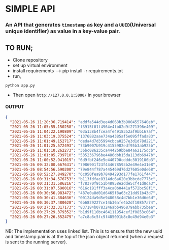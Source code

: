
# SIMPLE API

### An API that generates ``timestamp`` as key and a ``UUID``(Universal unique identifier) as value in a key-value pair. 

## TO RUN;
- Clone repository
- set up virtual environment
- install requirements --> pip install -r requirements.txt
- run, 
```shell script
python app.py
```
- Then open ``http://127.0.0.1:5000/`` in your browser

#### OUTPUT
```json
{
  "2021-05-26 11:20:36.719414": "addfa544d3ee4d068b3b9004557640eb", 
  "2021-05-26 11:05:55.150258": "f3915f01f4964e4fb82d9f271396e409", 
  "2021-05-26 11:04:22.190809": "03a138b4fcea4fe4918352af9bb167af", 
  "2021-05-26 11:03:19.375524": "1376882aae734a4385af5e095ffada83", 
  "2021-05-26 11:01:49.152717": "deda4d7d35994cbca0257e3d1d78d221", 
  "2021-05-26 11:01:25.572493": "73b9007b919c4155982edf95b3ab925b", 
  "2021-05-26 11:01:10.262273": "36bc086235ca4442b9bbe84a62175dcb", 
  "2021-05-26 11:01:05.739710": "535236796be4486dbb15da113db6947b", 
  "2021-05-26 11:00:52.941019": "6d9fbf246e5e440790cdddc3019106b3", 
  "2021-05-26 09:32:00.667631": "7986901f23f444678593b2e49e4e31e8", 
  "2021-05-26 08:54:56.590200": "79e844f787a445469d76d27605e0de68", 
  "2021-05-26 08:52:27.849270": "6c050fea9b78494293d177fe1761f447", 
  "2021-05-26 00:31:34.576753": "b113fdfac8314dc6a620e3bbcde7773c", 
  "2021-05-26 00:31:31.586216": "f78370f8c51b48958e2dde5cf41d8da3", 
  "2021-05-26 00:31:07.590016": "616c191fff3a4ca0b0441af572bc58f1", 
  "2021-05-26 00:30:56.983472": "487e0a8d01d6465f8a63c21dd91b43d7", 
  "2021-05-26 00:30:41.384636": "00124da9d5e948058c4d7bb1e36d6e6d", 
  "2021-05-26 00:30:37.480628": "6b6829227ce14b36afe4b2df10857a74", 
  "2021-05-26 00:27:32.317173": "837184b0783246abb496879abb735bea", 
  "2021-05-26 00:27:29.379352": "b1d9f110bc464111954cef2f0853c064", 
  "2021-05-26 00:27:26.552479": "a7c8a6c5fc9f485091b8c8e49d94e0b3"
}
```

NB: The implementation uses linked list. This is to ensure that the new uuid and timestamp pair is at the top of the json object returned (when a request is sent to the running server).